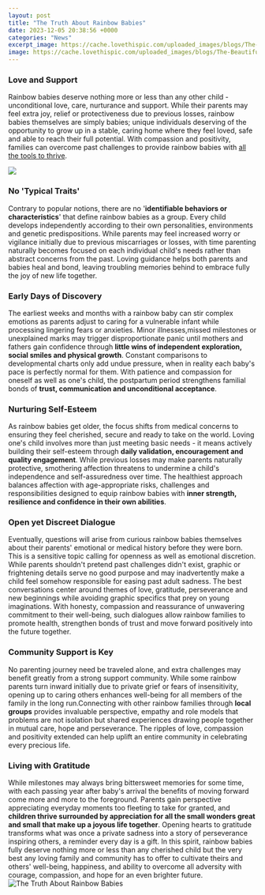 ```yaml
---
layout: post
title: "The Truth About Rainbow Babies"
date: 2023-12-05 20:38:56 +0000
categories: "News"
excerpt_image: https://cache.lovethispic.com/uploaded_images/blogs/The-Beautiful-Meaning-Behind-rainbow-Babies-amp-Why-They-Are-So-Special-13177-1.jpeg
image: https://cache.lovethispic.com/uploaded_images/blogs/The-Beautiful-Meaning-Behind-rainbow-Babies-amp-Why-They-Are-So-Special-13177-1.jpeg
---
```


### Love and Support
Rainbow babies deserve nothing more or less than any other child - unconditional love, care, nurturance and support. While their parents may feel extra joy, relief or protectiveness due to previous losses, rainbow babies themselves are simply babies; unique individuals deserving of the opportunity to grow up in a stable, caring home where they feel loved, safe and able to reach their full potential. With compassion and positivity, families can overcome past challenges to provide rainbow babies with [all the tools to thrive](https://store.fi.io.vn/womens-cute-but-psycho-bae-darling-crazy-girlfriend-t-shirt/women&). 

![](https://www.simplemost.com/wp-content/uploads/2016/03/AdobeStock_90657645.jpeg)
### No 'Typical Traits'  
Contrary to popular notions, there are no '**identifiable behaviors or characteristics**' that define rainbow babies as a group. Every child develops independently according to their own personalities, environments and genetic predispositions. While parents may feel increased worry or vigilance initially due to previous miscarriages or losses, with time parenting naturally becomes focused on each individual child's needs rather than abstract concerns from the past. Loving guidance helps both parents and babies heal and bond, leaving troubling memories behind to embrace fully the joy of new life together.
### Early Days of Discovery
The earliest weeks and months with a rainbow baby can stir complex emotions as parents adjust to caring for a vulnerable infant while processing lingering fears or anxieties. Minor illnesses,missed milestones or unexplained marks may trigger disproportionate panic until mothers and fathers gain confidence through **little wins of independent exploration, social smiles and physical growth**. Constant comparisons to developmental charts only add undue pressure, when in reality each baby's pace is perfectly normal for them. With patience and compassion for oneself as well as one's child, the postpartum period strengthens familial bonds of **trust, communication and unconditional acceptance**. 
### Nurturing Self-Esteem 
As rainbow babies get older, the focus shifts from medical concerns to ensuring they feel cherished, secure and ready to take on the world. Loving one's child involves more than just meeting basic needs - it means actively building their self-esteem through **daily validation, encouragement and quality engagement**. While previous losses may make parents naturally protective, smothering affection threatens to undermine a child's independence and self-assuredness over time. The healthiest approach balances affection with age-appropriate risks, challenges and responsibilities designed to equip rainbow babies with **inner strength, resilience and confidence in their own abilities**.
### Open yet Discreet Dialogue
Eventually, questions will arise from curious rainbow babies themselves about their parents' emotional or medical history before they were born. This is a sensitive topic calling for openness as well as emotional discretion. While parents shouldn't pretend past challenges didn't exist, graphic or frightening details serve no good purpose and may inadvertently make a child feel somehow responsible for easing past adult sadness. 
The best conversations center around themes of love, gratitude, perseverance and new beginnings while avoiding graphic specifics that prey on young imaginations. With honesty, compassion and reassurance of unwavering commitment to their well-being, such dialogues allow rainbow families to promote health, strengthen bonds of trust and move forward positively into the future together.
### Community Support is Key 
No parenting journey need be traveled alone, and extra challenges may benefit greatly from a strong support community. While some rainbow parents turn inward initially due to private grief or fears of insensitivity, opening up to caring others enhances well-being for all members of the family in the long run.Connecting with other rainbow families through **local groups** provides invaluable perspective, empathy and role models that problems are not isolation but shared experiences drawing people together in mutual care, hope and perseverance. The ripples of love, compassion and positivity extended can help uplift an entire community in celebrating every precious life.
### Living with Gratitude 
While milestones may always bring bittersweet memories for some time, with each passing year after baby's arrival the benefits of moving forward come more and more to the foreground. Parents gain perspective appreciating everyday moments too fleeting to take for granted, and **children thrive surrounded by appreciation for all the small wonders great and small that make up a joyous life together**. 
Opening hearts to gratitude transforms what was once a private sadness into a story of perseverance inspiring others, a reminder every day is a gift. In this spirit, rainbow babies fully deserve nothing more or less than any cherished child but the very best any loving family and community has to offer to cultivate theirs and others' well-being, happiness, and ability to overcome all adversity with courage, compassion, and hope for an even brighter future.
![The Truth About Rainbow Babies](https://cache.lovethispic.com/uploaded_images/blogs/The-Beautiful-Meaning-Behind-rainbow-Babies-amp-Why-They-Are-So-Special-13177-1.jpeg)